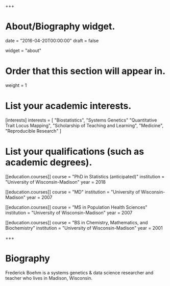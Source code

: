 +++
# About/Biography widget.

date = "2016-04-20T00:00:00"
draft = false

widget = "about"

# Order that this section will appear in.
weight = 1

# List your academic interests.
[interests]
  interests = [
    "Biostatistics",
    "Systems Genetics"
    "Quantitative Trait Locus Mapping",
    "Scholarship of Teaching and Learning",
    "Medicine", 
    "Reproducible Research"
  ]

# List your qualifications (such as academic degrees).
[[education.courses]]
  course = "PhD in Statistics (anticipated)"
  institution = "University of Wisconsin-Madison"
  year = 2018

[[education.courses]]
  course = "MD"
  institution = "University of Wisconsin-Madison"
  year = 2007

[[education.courses]]
  course = "MS in Population Health Sciences"
  institution = "University of Wisconsin-Madison"
  year = 2007

[[education.courses]]
  course = "BS in Chemistry, Mathematics, and Biochemistry"
  institution = "University of Wisconsin-Madison"
  year = 2001
 
+++

# Biography

Frederick Boehm is a systems genetics & data science researcher and teacher who lives in Madison, Wisconsin. 